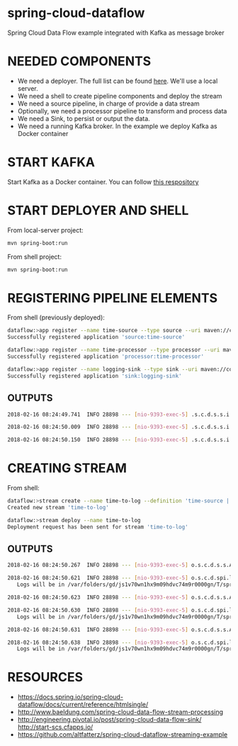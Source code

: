 # spring-cloud-dataflow
Spring Cloud Data Flow example integrated with Kafka as message broker

# NEEDED COMPONENTS
* We need a deployer. The full list can be found [here](https://github.com/spring-cloud/spring-cloud-deployer/). We'll use a local server.
* We need a shell to create pipeline components and deploy the stream
* We need a source pipeline, in charge of provide a data stream
* Optionally, we need a processor pipeline to transform and process data
* We need a Sink, to persist or output the data.
* We need a running Kafka broker. In the example we deploy Kafka as Docker container

# START KAFKA
Start Kafka as a Docker container. You can follow [this respository](https://github.com/sergioverde90/dockerfiles/tree/master/kafka)

# START DEPLOYER AND SHELL
From local-server project:
```bash
mvn spring-boot:run
```

From shell project:
```bash
mvn spring-boot:run
```

# REGISTERING PIPELINE ELEMENTS
From shell (previously deployed):

```bash
dataflow:>app register --name time-source --type source --uri maven://com.sergio.example:spring-dataflow-local-source:1.0-SNAPSHOT
Successfully registered application 'source:time-source'

dataflow:>app register --name time-processor --type processor --uri maven://com.sergio.example:spring-dataflow-local-processor:1.0-SNAPSHOT
Successfully registered application 'processor:time-processor'

dataflow:>app register --name logging-sink --type sink --uri maven://com.sergio.example:spring-dataflow-local-sink:1.0-SNAPSHOT
Successfully registered application 'sink:logging-sink'
```

## OUTPUTS

```bash
2018-02-16 08:24:49.741  INFO 28898 --- [nio-9393-exec-5] .s.c.d.s.s.i.AppDeploymentRequestCreator : Creating resource with [maven://com.sergio.example:spring-dataflow-local-sink:1.0-SNAPSHOT] for application [logging-sink]

2018-02-16 08:24:50.009  INFO 28898 --- [nio-9393-exec-5] .s.c.d.s.s.i.AppDeploymentRequestCreator : Creating resource with [maven://com.sergio.example:spring-dataflow-local-processor:1.0-SNAPSHOT] for application [time-processor]

2018-02-16 08:24:50.150  INFO 28898 --- [nio-9393-exec-5] .s.c.d.s.s.i.AppDeploymentRequestCreator : Creating resource with [maven://com.sergio.example:spring-dataflow-local-source:1.0-SNAPSHOT] for application [time-source]
```

# CREATING STREAM
From shell:
```bash
dataflow:>stream create --name time-to-log --definition 'time-source | time-processor | logging-sink'
Created new stream 'time-to-log'

dataflow:>stream deploy --name time-to-log
Deployment request has been sent for stream 'time-to-log'
```

## OUTPUTS

```bash
2018-02-16 08:24:50.267  INFO 28898 --- [nio-9393-exec-5] o.s.c.d.s.s.AppDeployerStreamDeployer    : Deploying application named [logging-sink] as part of stream named [time-to-log] with resource URI [maven://com.sergio.example:spring-dataflow-local-sink:jar:1.0-SNAPSHOT]

2018-02-16 08:24:50.621  INFO 28898 --- [nio-9393-exec-5] o.s.c.d.spi.local.LocalAppDeployer       : Deploying app with deploymentId time-to-log.logging-sink instance 0.
   Logs will be in /var/folders/gd/js1v70wn1hx9m09hdvc74m9r0000gn/T/spring-cloud-dataflow-7903069627128289748/time-to-log-1518765890269/time-to-log.logging-sink

2018-02-16 08:24:50.623  INFO 28898 --- [nio-9393-exec-5] o.s.c.d.s.s.AppDeployerStreamDeployer    : Deploying application named [time-processor] as part of stream named [time-to-log] with resource URI [maven://com.sergio.example:spring-dataflow-local-processor:jar:1.0-SNAPSHOT]

2018-02-16 08:24:50.630  INFO 28898 --- [nio-9393-exec-5] o.s.c.d.spi.local.LocalAppDeployer       : Deploying app with deploymentId time-to-log.time-processor instance 0.
   Logs will be in /var/folders/gd/js1v70wn1hx9m09hdvc74m9r0000gn/T/spring-cloud-dataflow-7903069627128289748/time-to-log-1518765890624/time-to-log.time-processor

2018-02-16 08:24:50.631  INFO 28898 --- [nio-9393-exec-5] o.s.c.d.s.s.AppDeployerStreamDeployer    : Deploying application named [time-source] as part of stream named [time-to-log] with resource URI [maven://com.sergio.example:spring-dataflow-local-source:jar:1.0-SNAPSHOT]

2018-02-16 08:24:50.638  INFO 28898 --- [nio-9393-exec-5] o.s.c.d.spi.local.LocalAppDeployer       : Deploying app with deploymentId time-to-log.time-source instance 0.
   Logs will be in /var/folders/gd/js1v70wn1hx9m09hdvc74m9r0000gn/T/spring-cloud-dataflow-7903069627128289748/time-to-log-1518765890631/time-to-log.time-source

``` 

# RESOURCES

* https://docs.spring.io/spring-cloud-dataflow/docs/current/reference/htmlsingle/
* http://www.baeldung.com/spring-cloud-data-flow-stream-processing
* http://engineering.pivotal.io/post/spring-cloud-data-flow-sink/
http://start-scs.cfapps.io/
* https://github.com/altfatterz/spring-cloud-dataflow-streaming-example
